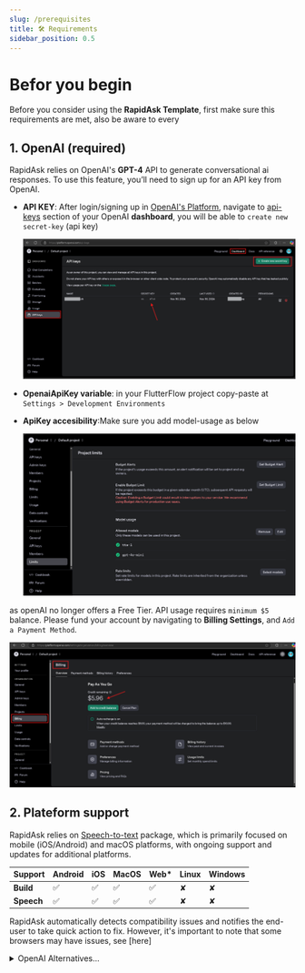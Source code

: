 ```yaml
---
slug: /prerequisites
title: 🛠️ Requirements
sidebar_position: 0.5
---
```


# Befor you begin

Before you consider using the **RapidAsk Template**, first make sure this requirements are met, also be aware to every


## 1. OpenAI (required)

RapidAsk relies on OpenAI's **GPT-4** API to generate conversational ai responses. To use this feature, you’ll need to sign up for an API key from OpenAI.

- **API KEY**: After login/signing up in [OpenAI's Platform](https://platform.openai.com), navigate to [api-keys](https://platform.openai.com/api-keys) section of your OpenAI **dashboard**, you will be able to `create new secret-key` (api key)

    ![FlutterFlow App Banner](/img/openai-key1.png)

- **OpenaiApiKey variable**: in your FlutterFlow project copy-paste at `Settings > Development Environments`

- **ApiKey accesibility**:Make sure you add model-usage as below

    ![model-usage](/img/model-usage.png)
    
 
as openAI no longer offers a Free Tier. API usage requires `minimum $5` balance. Please fund your account by navigating to **Billing Settings**, and `Add a Payment Method`.

![FlutterFlow App Banner](/img/billing.png)

## 2. Plateform support

RapidAsk relies on [Speech-to-text](https://pub.dev/packages/speech_to_text) package, which is primarily focused on mobile (iOS/Android) and macOS platforms, with ongoing support and updates for additional platforms.

| Support   | Android | iOS | MacOS | Web* | Linux | Windows |
|-----------|---------|-----|-------|------|-------|---------|
| **Build** | ✅      | ✅  | ✅    | ✅   | ✘     | ✘       |
| **Speech**| ✅      | ✅  | ✅    | ✅   | ✘     | ✘       |


RapidAsk automatically detects compatibility issues and notifies the end-user to take quick action to fix. However, it's important to note that some browsers may have issues, see [here]



<details>
  <summary>OpenAI Alternatives...</summary>

  You can use alternative AI services instead of OpenAI API, but there are a few considerations:

  1. **Features & API Calls**:  
     Ensure the chosen alternative supports both text and voice generation. Update the necessary API calls/ Custom actions based on the documentation provided by your selected service.

  2. **Web Compatibility**:  
     If you’re focusing only on mobile apps, you shouldn’t face any issues. However, if you plan to support a web version as well, there are a few things to keep in mind:

        - Unlike OpenAI, other services (e.g., PlayHT, Google Cloud AI, Replica Studios, Eleven Labs) are not natively supported by the FlutterFlow server. You may encounter CORS issues when testing your app in FlutterFlow's browser environment. To resolve this, you’ll need to either:
            - Use a **proxy URL** in the API call settings, or
            - Run your Flutter project locally (local server).


</details>
